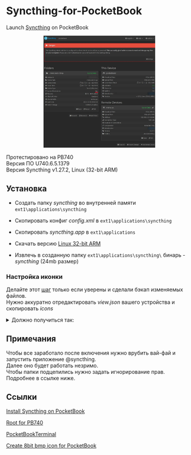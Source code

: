 # Syncthing-for-PocketBook
Launch [Syncthing](https://syncthing.net/) on PocketBook 

<p align="center">
    <img src="res/good.jpg" width="60%">
</p>


Протестировано на PB740<br>
Версия ПО U740.6.5.1379<br>
Версия Syncthing v1.27.2, Linux (32-bit ARM)

## Установка

- Создать папку *syncthing* во внутренней памяти `ext1\applications\syncthing`

- Скопировать конфиг *config.xml* в `ext1\applications\syncthing`

- Скопировать *syncthing.app* в `ext1\applications`

- Скачать версию [Linux 32-bit ARM](https://github.com/syncthing/syncthing/releases/download/v1.27.2/syncthing-linux-arm-v1.27.2.tar.gz)

- Извлечь в созданную папку `ext1\applications\syncthing\` бинарь - *syncthing* (24mb размер)

### Настройка иконки

Делайте этот [шаг](https://github.com/jjrrw174/PocketBook-Desktop-and-App-Customizations?tab=readme-ov-file#adding-custom-app-icons-images) только если уверены и сделали бэкап изменяемых файлов.<br>
Нужно аккуратно отредактировать *view.json* вашего устройства и скопировать *icons*

<details> <summary>Должно получиться так:</summary>
 <p align="center">
    <img src="res/icon_example_display.jpg" width="35%">
</p> 
</details> 

## Примечания
Чтобы все заработало после включения нужно врубить вай-фай и запустить приложение @syncthing.<br> Далее оно будет работать незримо.<br>Чтобы папки подцепились нужно задать игнорирование прав.<br> Подробнее в ссылке ниже.

## Ссылки

[Install Syncthing on PocketBook](https://blog.tastytea.de/posts/syncthing-on-pocketbook/)

[Root for PB740](https://www.mobileread.com/forums/showthread.php?t=325185)

[PocketBookTerminal](http://users.physik.fu-berlin.de/~jtt/PB/)

[Create 8bit bmp icon for PocketBook](https://gist.github.com/mikedigriz/6830eaaedcbba99afbe216c3d9195c06)
